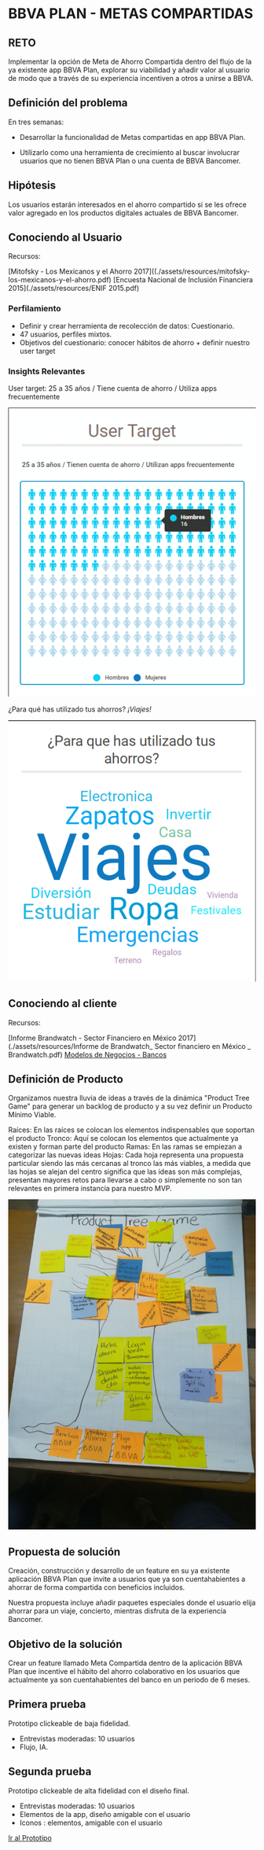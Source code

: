 # BBVA PLAN - METAS COMPARTIDAS

## RETO

Implementar la opción de Meta de Ahorro Compartida dentro del flujo de la ya existente app BBVA Plan, explorar su viabilidad y añadir valor al usuario de modo que a través de su experiencia incentiven a otros a unirse a BBVA. 

## Definición del problema

En tres semanas:

* Desarrollar la funcionalidad de Metas compartidas en app BBVA Plan. 

* Utilizarlo como una herramienta de crecimiento al buscar involucrar usuarios que no tienen BBVA Plan o una cuenta de BBVA Bancomer.

## Hipótesis

Los usuarios estarán interesados en el ahorro compartido si se les ofrece valor agregado en los productos digitales actuales de BBVA Bancomer.

## Conociendo al Usuario

Recursos:

[Mitofsky - Los Mexicanos y el Ahorro 2017]((./assets/resources/mitofsky-los-mexicanos-y-el-ahorro.pdf)
[Encuesta Nacional de Inclusión Financiera 2015](./assets/resources/ENIF 2015.pdf)




### Perfilamiento

* Definir y crear herramienta de recolección de datos: Cuestionario.
* 47 usuarios, perfiles mixtos.
* Objetivos del cuestionario: conocer hábitos de ahorro + definir nuestro user target

### Insights Relevantes

User target:
25 a 35 años / Tiene cuenta de ahorro / Utiliza apps frecuentemente

![target](./assets/images/hombrestarget-ANIMATION.gif)

¿Para qué has utilizado tus ahorros?
*¡Viajes!*

![word cloud](./assets/images/wordcloud.png)



## Conociendo al cliente

Recursos:

[Informe Brandwatch - Sector Financiero en México 2017](./assets/resources/Informe de Brandwatch_ Sector financiero en México _ Brandwatch.pdf)
[Modelos de Negocios - Bancos](./assets/resources/modelos_de_negocio_bancos.pdf)


## Definición de Producto

Organizamos nuestra lluvia de ideas a través de la dinámica "Product Tree Game" para generar un backlog de producto y a su vez definir un Producto Mínimo Viable.

Raíces: En las raíces se colocan los elementos indispensables que soportan el producto
Tronco: Aquí se colocan los elementos que actualmente ya existen y forman parte del producto
Ramas: En las ramas se empiezan a categorizar las nuevas ideas
Hojas: Cada hoja representa una propuesta particular siendo las más cercanas al tronco las más viables, a medida que las hojas se alejan del centro significa que las ideas son más complejas, presentan mayores retos para llevarse a cabo o simplemente no son tan relevantes en primera instancia para nuestro MVP. 

![Product Tree Game](./assets/images/IMG-20180403-WA0009.jpg)


## Propuesta de solución

Creación, construcción y desarrollo de un feature en su ya existente aplicación BBVA Plan que invite a usuarios que ya son cuentahabientes a ahorrar de forma compartida con beneficios incluidos.

Nuestra propuesta incluye añadir paquetes especiales donde el usuario elija ahorrar para un viaje, concierto, mientras disfruta de la experiencia Bancomer. 


## Objetivo de la solución

Crear un feature llamado Meta Compartida dentro de la aplicación BBVA Plan que incentive el hábito del ahorro colaborativo en los usuarios que actualmente ya son cuentahabientes del banco en un periodo de 6 meses.


## Primera prueba

Prototipo clickeable de baja fidelidad.

* Entrevistas moderadas: 10 usuarios
* Flujo, IA.

## Segunda prueba

Prototipo clickeable de alta fidelidad con el diseño final.

* Entrevistas moderadas: 10 usuarios
* Elementos de la app, diseño amigable con el usuario
* Iconos : elementos, amigable con el usuario

[Ir al Prototipo](https://app.atomic.io/d/6iUXfnGP3yvr)




